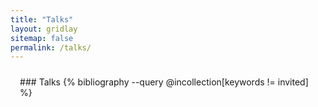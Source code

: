 ```yaml
---
title: "Talks"
layout: gridlay
sitemap: false
permalink: /talks/
---
```


<style>
.btn{
    margin-bottom:5px;
    padding-top:1px;
    padding-bottom:1px;
    padding-left:15px;
    padding-right:15px;
}
.jumbotron{
    padding:3%;
    padding-bottom:10px;
    padding-top:10px;
    margin-top:10px;
    margin-bottom:30px;
}
</style>

[//]: # (<div class="jumbotron">)

[//]: # (### Invited talks)

[//]: # ({% bibliography --query @incollection[keywords ^= invited] %})

[//]: # (</div>)

<div class="jumbotron">
### Talks
{% bibliography --query @incollection[keywords != invited] %}
</div>

